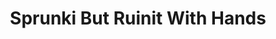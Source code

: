 ---
slug: sprunki-but-ruinit-with-hands
title: Sprunki But Ruinit With Hands
description: "Sprunki But Ruinit With Hands is an exciting online game. Play for free directly in your browser!"
icon: /images/popular_mods/Sprunki But Ruinit With Hands.png
url: https://wowtbc.net/sprunkin/sprunki-ruinit-with-hands/index.html
previewImage: /images/popular_mods/Sprunki But Ruinit With Hands.png
type: popular mods

# SEO配置
seo:
  title: "Sprunki But Ruinit With Hands - Play Free Online Game | Fun Browser Games"
  description: "Sprunki But Ruinit With Hands - Play this fun online game for free in your browser. No download required!"
  ogImage: "/images/popular_mods/Sprunki But Ruinit With Hands.png"
  keywords: "sprunki-but-ruinit-with-hands, online game, browser game, free game, popular mods game, play online"

videoUrls:
  - https://www.youtube.com/embed/example1
  - https://www.youtube.com/embed/example2

whyPlay:
  title: "Why Play Sprunki But Ruinit With Hands?"
  items:
    - "Immersive Gameplay: Sprunki But Ruinit With Hands offers an engaging and immersive gaming experience that will keep you entertained for hours"
    - "Challenging Levels: Test your skills with increasingly difficult challenges and obstacles"
    - "Beautiful Graphics: Enjoy stunning visuals and smooth animations that bring the game world to life"
    - "Regular Updates: New content and features are added regularly to keep the game fresh and exciting"
    - "Free to Play: Experience all the fun without spending a penny"
    - "Community Features: Connect with other players, share strategies, and compete for high scores"
    - "Cross-Platform: Play on any device with a web browser, no downloads required"

features:
  title: "Key Features of Sprunki But Ruinit With Hands"
  image: "/images/popular_mods/Sprunki But Ruinit With Hands.png"
  items:
    - "Intuitive Controls: Easy to learn controls make Sprunki But Ruinit With Hands accessible for players of all skill levels"
    - "Multiple Game Modes: Enjoy various gameplay options that provide different challenges and experiences"
    - "Character Customization: Personalize your gaming experience with unique characters and items"
    - "Achievement System: Complete special tasks to earn rewards and recognition"
    - "Leaderboards: Compete with players worldwide and see who can achieve the highest scores"

characteristics:
  title: "Game Characteristics"
  image: "/images/popular_mods/Sprunki But Ruinit With Hands.png"
  items:
    - "Genre: Popular mods game with elements of strategy and skill"
    - "Difficulty: Suitable for both casual gamers and those seeking a challenge"
    - "Play Time: Quick sessions or extended gameplay, depending on your preference"
    - "Art Style: Vibrant and engaging visuals that enhance the gaming experience"
    - "Sound Design: Immersive audio that complements the gameplay perfectly"

info: "Sprunki But Ruinit With Hands is an exciting online game that offers players a unique and engaging gaming experience. With its intuitive controls, stunning visuals, and challenging gameplay, Sprunki But Ruinit With Hands provides hours of entertainment for players of all ages and skill levels. Whether you're looking for a quick gaming session during a break or an extended play session, Sprunki But Ruinit With Hands delivers an immersive experience that will keep you coming back for more. The game features multiple levels of increasing difficulty, ensuring that players are constantly challenged as they progress. With regular updates adding new content and features, Sprunki But Ruinit With Hands remains fresh and exciting, providing endless entertainment options for its growing community of players."

howToPlayIntro: "Welcome to Sprunki But Ruinit With Hands! This guide will walk you through the basics and help you master the game. Whether you're a beginner or looking to improve your skills, these tips and instructions will enhance your gaming experience."

howToPlaySteps:
  - title: "Getting Started"
    description: "Begin your Sprunki But Ruinit With Hands adventure by familiarizing yourself with the controls. Use your keyboard or mouse to navigate through the game interface. The tutorial will guide you through the basic mechanics and help you understand the objectives."
  - title: "Understanding the Objectives"
    description: "In Sprunki But Ruinit With Hands, your main goal is to progress through levels by completing specific objectives. Each level presents unique challenges that require different strategies and approaches."
  - title: "Mastering the Controls"
    description: "Practice using the controls to improve your precision and reaction time. Sprunki But Ruinit With Hands requires quick reflexes and strategic thinking to overcome obstacles and defeat opponents."
  - title: "Utilizing Power-ups"
    description: "Collect power-ups throughout the game to enhance your abilities and overcome difficult challenges. Each power-up offers unique advantages that can be crucial for success."
  - title: "Developing Strategies"
    description: "As you progress in Sprunki But Ruinit With Hands, develop effective strategies for different scenarios. Analyze patterns, anticipate challenges, and adapt your approach to maximize your performance."

faq:
  title: "Frequently Asked Questions about Sprunki But Ruinit With Hands"
  items:
    - question: "Is Sprunki But Ruinit With Hands free to play?"
      answer: "Yes, Sprunki But Ruinit With Hands is completely free to play directly in your web browser. No downloads or purchases are required to enjoy the full game experience."
    - question: "Can I play Sprunki But Ruinit With Hands on mobile devices?"
      answer: "Yes, Sprunki But Ruinit With Hands is optimized for both desktop and mobile play. You can enjoy the game on any device with a web browser and internet connection."
    - question: "Are there any in-game purchases?"
      answer: "While Sprunki But Ruinit With Hands is free to play, there may be optional in-game purchases available for cosmetic items or additional features that don't affect core gameplay."
    - question: "How often is Sprunki But Ruinit With Hands updated?"
      answer: "The developers regularly update Sprunki But Ruinit With Hands with new content, features, and improvements based on player feedback and game performance."
    - question: "Can I play Sprunki But Ruinit With Hands offline?"
      answer: "Currently, Sprunki But Ruinit With Hands requires an internet connection to play as it's a browser-based online game."
    - question: "Is Sprunki But Ruinit With Hands suitable for children?"
      answer: "Yes, Sprunki But Ruinit With Hands is designed to be family-friendly and suitable for players of all ages."
    - question: "How do I report bugs or issues?"
      answer: "If you encounter any problems while playing Sprunki But Ruinit With Hands, you can report them through the game's support page or contact the developers directly through their website."
    - question: "Still Have Questions?"
      answer: "If you have additional questions about Sprunki But Ruinit With Hands that aren't covered in this FAQ, please visit our support center or contact our customer service team for assistance."
---
